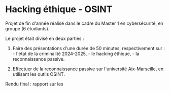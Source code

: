# Hacking éthique - OSINT

Projet de fin d'année réalisé dans le cadre du Master 1 en cybersécurité, en groupe (6 étudiants).

Le projet était divisé en deux parties :

1) Faire des présentations d'une durée de 50 minutes, respectivement sur :
       - l'état de la criminalité 2024-2025,
       - le hacking éthique,
       - la reconnaissance passive.

2) Effectuer de la reconnaissance passive sur l'université Aix-Marseille, en utilisant les outils OSINT.

Rendu final : rapport sur les 
